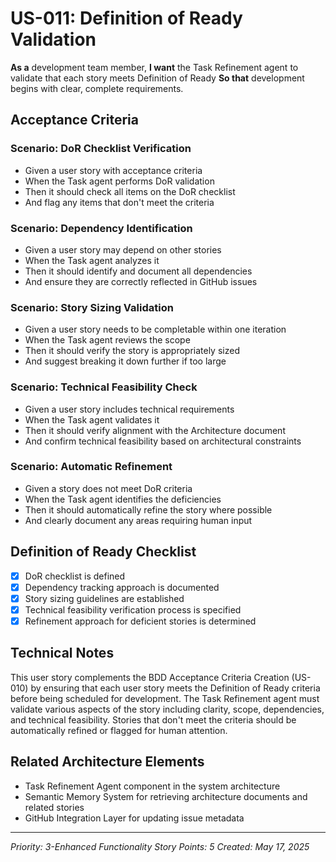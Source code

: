 # US-011: Definition of Ready Validation

**As a** development team member,
**I want** the Task Refinement agent to validate that each story meets Definition of Ready
**So that** development begins with clear, complete requirements.

## Acceptance Criteria

### Scenario: DoR Checklist Verification
- Given a user story with acceptance criteria
- When the Task agent performs DoR validation
- Then it should check all items on the DoR checklist
- And flag any items that don't meet the criteria

### Scenario: Dependency Identification
- Given a user story may depend on other stories
- When the Task agent analyzes it
- Then it should identify and document all dependencies
- And ensure they are correctly reflected in GitHub issues

### Scenario: Story Sizing Validation
- Given a user story needs to be completable within one iteration
- When the Task agent reviews the scope
- Then it should verify the story is appropriately sized
- And suggest breaking it down further if too large

### Scenario: Technical Feasibility Check
- Given a user story includes technical requirements
- When the Task agent validates it
- Then it should verify alignment with the Architecture document
- And confirm technical feasibility based on architectural constraints

### Scenario: Automatic Refinement
- Given a story does not meet DoR criteria
- When the Task agent identifies the deficiencies
- Then it should automatically refine the story where possible
- And clearly document any areas requiring human input

## Definition of Ready Checklist

- [x] DoR checklist is defined
- [x] Dependency tracking approach is documented
- [x] Story sizing guidelines are established
- [x] Technical feasibility verification process is specified
- [x] Refinement approach for deficient stories is determined

## Technical Notes

This user story complements the BDD Acceptance Criteria Creation (US-010) by ensuring that each user story meets the Definition of Ready criteria before being scheduled for development. The Task Refinement agent must validate various aspects of the story including clarity, scope, dependencies, and technical feasibility. Stories that don't meet the criteria should be automatically refined or flagged for human attention.

## Related Architecture Elements

- Task Refinement Agent component in the system architecture
- Semantic Memory System for retrieving architecture documents and related stories
- GitHub Integration Layer for updating issue metadata

---

*Priority: 3-Enhanced Functionality*
*Story Points: 5*
*Created: May 17, 2025*
